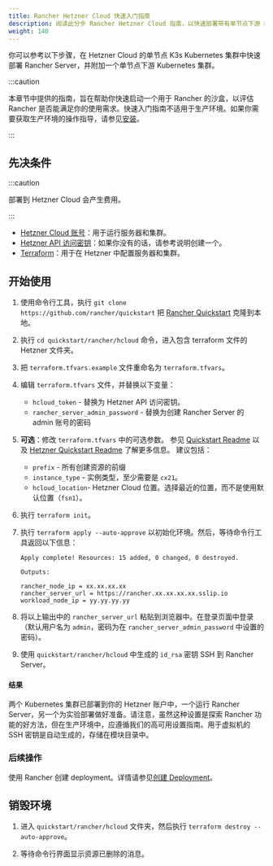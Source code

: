 ```yaml
---
title: Rancher Hetzner Cloud 快速入门指南
description: 阅读此分步 Rancher Hetzner Cloud 指南，以快速部署带有单节点下游 Kubernetes 集群的 Rancher Server。
weight: 140
---
```

你可以参考以下步骤，在 Hetzner Cloud 的单节点 K3s Kubernetes 集群中快速部署 Rancher Server，并附加一个单节点下游 Kubernetes 集群。

:::caution

本章节中提供的指南，旨在帮助你快速启动一个用于 Rancher 的沙盒，以评估 Rancher 是否能满足你的使用需求。快速入门指南不适用于生产环境。如果你需要获取生产环境的操作指导，请参见[安装](../../../pages-for-subheaders/installation-and-upgrade.md)。

:::

## 先决条件

:::caution

部署到 Hetzner Cloud 会产生费用。

:::

- [Hetzner Cloud 账号](https://www.hetzner.com)：用于运行服务器和集群。
- [Hetzner API 访问密钥](https://docs.hetzner.cloud/#getting-started)：如果你没有的话，请参考说明创建一个。
- [Terraform](https://www.terraform.io/downloads.html)：用于在 Hetzner 中配置服务器和集群。


## 开始使用

1. 使用命令行工具，执行 `git clone https://github.com/rancher/quickstart` 把 [Rancher Quickstart](https://github.com/rancher/quickstart) 克隆到本地。

2. 执行 `cd quickstart/rancher/hcloud` 命令，进入包含 terraform 文件的 Hetzner 文件夹。

3. 把 `terraform.tfvars.example` 文件重命名为 `terraform.tfvars`。

4. 编辑 `terraform.tfvars` 文件，并替换以下变量：
   - `hcloud_token` - 替换为 Hetzner API 访问密钥。
   - `rancher_server_admin_password` - 替换为创建 Rancher Server 的 admin 账号的密码

5. **可选**：修改 `terraform.tfvars` 中的可选参数。
   参见 [Quickstart Readme](https://github.com/rancher/quickstart) 以及 [Hetzner Quickstart Readme](https://github.com/rancher/quickstart/tree/master/rancher/hcloud) 了解更多信息。
   建议包括：

   - `prefix` - 所有创建资源的前缀
   - `instance_type` - 实例类型，至少需要是 `cx21`。
   - `hcloud_location`- Hetzner Cloud 位置。选择最近的位置，而不是使用默认位置（`fsn1`）。

6. 执行 `terraform init`。

7. 执行 `terraform apply --auto-approve` 以初始化环境。然后，等待命令行工具返回以下信息：

   ```
   Apply complete! Resources: 15 added, 0 changed, 0 destroyed.

   Outputs:

   rancher_node_ip = xx.xx.xx.xx
   rancher_server_url = https://rancher.xx.xx.xx.xx.sslip.io
   workload_node_ip = yy.yy.yy.yy
   ```

8. 将以上输出中的 `rancher_server_url` 粘贴到浏览器中。在登录页面中登录（默认用户名为 `admin`，密码为在 `rancher_server_admin_password` 中设置的密码）。
9. 使用 `quickstart/rancher/hcloud` 中生成的 `id_rsa` 密钥 SSH 到 Rancher Server。

#### 结果

两个 Kubernetes 集群已部署到你的 Hetzner 账户中，一个运行 Rancher Server，另一个为实验部署做好准备。请注意，虽然这种设置是探索 Rancher 功能的好方法，但在生产环境中，应遵循我们的高可用设置指南。用于虚拟机的 SSH 密钥是自动生成的，存储在模块目录中。

### 后续操作

使用 Rancher 创建 deployment。详情请参见[创建 Deployment](../../../pages-for-subheaders/deploy-rancher-workloads.md)。

## 销毁环境

1. 进入 `quickstart/rancher/hcloud` 文件夹，然后执行 `terraform destroy --auto-approve`。

2. 等待命令行界面显示资源已删除的消息。
